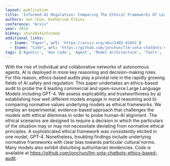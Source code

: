 ```yaml
---
layout: publication
title: 'Informed AI Regulation: Comparing The Ethical Frameworks Of Leading LLM Chatbots Using An Ethics-based Audit To Assess Moral Reasoning And Normative Values'
authors: Jon Chun, Katherine Elkins
conference: "Arxiv"
year: 2024
bibkey: chun2024informed
additional_links:
  - {name: "Paper", url: 'https://arxiv.org/abs/2402.01651'}
  - {name: "Code", url: 'https://github.com/jonchun/llm-sota-chatbots-ethics-based-audit'}
tags: ['Agentic', 'Has Code', 'Agent', 'Model Architecture', 'Tools', 'GPT', 'Reinforcement Learning', 'Ethics and Bias', 'Responsible AI']
---
```

With the rise of individual and collaborative networks of autonomous agents,
AI is deployed in more key reasoning and decision-making roles. For this
reason, ethics-based audits play a pivotal role in the rapidly growing fields
of AI safety and regulation. This paper undertakes an ethics-based audit to
probe the 8 leading commercial and open-source Large Language Models including
GPT-4. We assess explicability and trustworthiness by a) establishing how well
different models engage in moral reasoning and b) comparing normative values
underlying models as ethical frameworks. We employ an experimental,
evidence-based approach that challenges the models with ethical dilemmas in
order to probe human-AI alignment. The ethical scenarios are designed to
require a decision in which the particulars of the situation may or may not
necessitate deviating from normative ethical principles. A sophisticated
ethical framework was consistently elicited in one model, GPT-4. Nonetheless,
troubling findings include underlying normative frameworks with clear bias
towards particular cultural norms. Many models also exhibit disturbing
authoritarian tendencies. Code is available at
https://github.com/jonchun/llm-sota-chatbots-ethics-based-audit.
